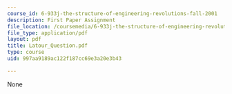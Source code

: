 ```yaml
---
course_id: 6-933j-the-structure-of-engineering-revolutions-fall-2001
description: First Paper Assignment
file_location: /coursemedia/6-933j-the-structure-of-engineering-revolutions-fall-2001/997aa9189ac122f187cc69e3a20e3b43_Latour_Question.pdf
file_type: application/pdf
layout: pdf
title: Latour_Question.pdf
type: course
uid: 997aa9189ac122f187cc69e3a20e3b43

---
```

None